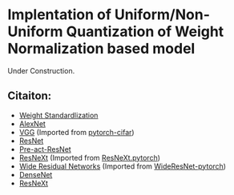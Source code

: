 # Implentation of Uniform/Non-Uniform Quantization of Weight Normalization based model

Under Construction.

## Citaiton:
* [Weight Standardlization](https://arxiv.org/abs/1903.10520)
* [AlexNet](https://arxiv.org/abs/1404.5997)
* [VGG](https://arxiv.org/abs/1409.1556) (Imported from [pytorch-cifar](https://github.com/kuangliu/pytorch-cifar))
* [ResNet](https://arxiv.org/abs/1512.03385)
* [Pre-act-ResNet](https://arxiv.org/abs/1603.05027)
* [ResNeXt](https://arxiv.org/abs/1611.05431) (Imported from [ResNeXt.pytorch](https://github.com/prlz77/ResNeXt.pytorch))
* [Wide Residual Networks](http://arxiv.org/abs/1605.07146) (Imported from [WideResNet-pytorch](https://github.com/xternalz/WideResNet-pytorch))
* [DenseNet](https://arxiv.org/abs/1608.06993)
* [ResNeXt](https://arxiv.org/abs/1611.05431)

